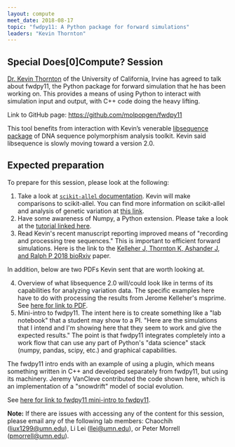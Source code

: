 ```yaml
---
layout: compute
meet_date: 2018-08-17
topic: "fwdpy11: A Python package for forward simulations"
leaders: "Kevin Thornton"
---
```


## Special Does[0]Compute? Session

[Dr. Kevin Thornton](http://www.molpopgen.org/) of the University of California, Irvine has agreed to talk about fwdpy11, the Python package for forward simulation that he has been working on. This provides a means of using Python to interact with simulation input and output, with C++ code doing the heavy lifting.

Link to GitHub page: https://github.com/molpopgen/fwdpy11

This tool benefits from interaction with Kevin’s venerable [libsequence package](https://github.com/molpopgen/libsequence) of DNA sequence polymorphism analysis toolkit. Kevin said libsequence is slowly moving toward a version 2.0.

## Expected preparation

To prepare for this session, please look at the following:

1. Take a look at [`scikit-allel` documentation](http://scikit-allel.readthedocs.io/en/latest/). Kevin will make comparisons to scikit-allel. You can find more information on scikit-allel and analysis of genetic variation at [this link](http://scikit-allel.readthedocs.io/en/latest/).
2. Have some awareness of Numpy, a Python extension. Please take a look at the [tutorial linked here](https://docs.scipy.org/doc/numpy/user/quickstart.html).
3. Read Kevin's recent manuscript reporting improved means of "recording and processing tree sequences." This is important to efficient forward simulations. Here is the link to the [Kelleher J, Thornton K, Ashander J, and Ralph P 2018 bioRxiv](https://www.biorxiv.org/content/early/2018/06/07/248500) paper.

In addition, below are two PDFs Kevin sent that are worth looking at.

4. Overview of what libsequence 2.0 will/could look like in terms of its capabilities for analyzing variation data. The specific examples here have to do with processing the results from Jerome Kelleher's msprime. See [here for link to PDF](https://drive.google.com/file/d/1GWmG1FOztW_C2XY8kdmSeYmhkYL_T60h/view?usp=sharing).
5. Mini-intro to fwdpy11.  The intent here is to create something like a "lab notebook" that a student may show to a PI.  "Here are the simulations that I intend and I'm showing here that they seem to work and give the expected results."  The point is that fwdpy11 integrates completely into a work flow that can use any part of Python's "data science" stack (numpy, pandas, scipy, etc.) and graphical capabilities.

The fwdpy11 intro ends with an example of using a plugin, which means something  written in C++ and developed separately from fwdpy11, but using its machinery.  Jeremy VanCleve contributed the code shown here, which is an implementation of a "snowdrift" model of social evolution.

See [here for link to fwdpy11 mini-intro to fwdpy11](https://drive.google.com/file/d/1ibBbRIXadFv-ajTUeJIFPYnGSG_ylQa8/view?usp=sharing).

**Note:** If there are issues with accessing any of the content for this session, please email any of the following lab members: Chaochih (liux1299@umn.edu), Li Lei (llei@umn.edu), or Peter Morrell (pmorrell@umn.edu).

